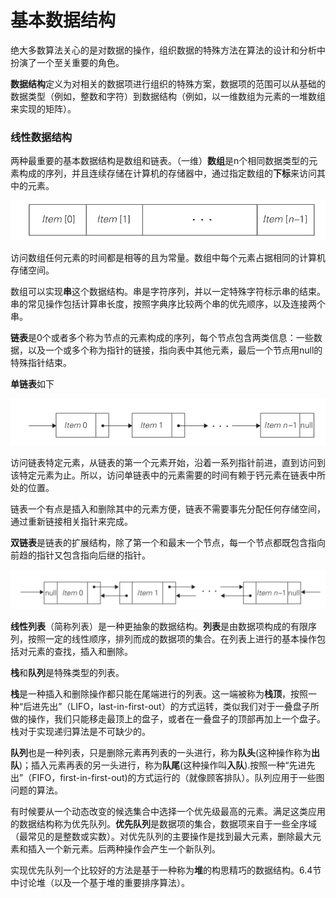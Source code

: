 基本数据结构
===========

绝大多数算法关心的是对数据的操作，组织数据的特殊方法在算法的设计和分析中扮演了一个至关重要的角色。

**数据结构**定义为对相关的数据项进行组织的特殊方案，数据项的范围可以从基础的数据类型（例如，整数和字符）到数据结构（例如，以一维数组为元素的一堆数组来实现的矩阵）。

### 线性数据结构

两种最重要的基本数据结构是数组和链表。（一维）**数组**是n个相同数据类型的元素构成的序列，并且连续存储在计算机的存储器中，通过指定数组的**下标**来访问其中的元素。

![](https://github.com/arcticlion/reading-lists/blob/master/Introduction%20to%20the%20Design%20and%20Analysis%20of%20Algorithms/01%20Introduction/屏幕截图%202014-11-20%2011.49.41.png)

访问数组任何元素的时间都是相等的且为常量。数组中每个元素占据相同的计算机存储空间。

数组可以实现**串**这个数据结构。串是字符序列，并以一定特殊字符标示串的结束。串的常见操作包括计算串长度，按照字典序比较两个串的优先顺序，以及连接两个串。

**链表**是0个或者多个称为节点的元素构成的序列，每个节点包含两类信息：一些数据，以及一个或多个称为指针的链接，指向表中其他元素，最后一个节点用null的特殊指针结束。

**单链表**如下

![](https://github.com/arcticlion/reading-lists/blob/master/Introduction%20to%20the%20Design%20and%20Analysis%20of%20Algorithms/01%20Introduction/屏幕截图%202014-11-20%2014.42.46.png)

访问链表特定元素，从链表的第一个元素开始，沿着一系列指针前进，直到访问到该特定元素为止。所以，访问单链表中的元素需要的时间有赖于钙元素在链表中所处的位置。

链表一个有点是插入和删除其中的元素方便，链表不需要事先分配任何存储空间，通过重新链接相关指针来完成。

**双链表**是链表的扩展结构，除了第一个和最末一个节点，每一个节点都既包含指向前趋的指针又包含指向后继的指针。

![](https://github.com/arcticlion/reading-lists/blob/master/Introduction%20to%20the%20Design%20and%20Analysis%20of%20Algorithms/01%20Introduction/屏幕截图%202014-11-20%2014.42.51.png)

**线性列表**（简称列表）是一种更抽象的数据结构。**列表**是由数据项构成的有限序列，按照一定的线性顺序，排列而成的数据项的集合。在列表上进行的基本操作包括对元素的查找，插入和删除。

**栈**和**队列**是特殊类型的列表。

**栈**是一种插入和删除操作都只能在尾端进行的列表。这一端被称为**栈顶**，按照一种“后进先出”（LIFO，last-in-first-out）的方式运转，类似我们对于一叠盘子所做的操作，我们只能移走最顶上的盘子，或者在一叠盘子的顶部再加上一个盘子。栈对于实现递归算法是不可缺少的。

**队列**也是一种列表，只是删除元素再列表的一头进行，称为**队头**(这种操作称为**出队**)；插入元素再表的另一头进行，称为**队尾**(这种操作叫**入队**).按照一种“先进先出”（FIFO，first-in-first-out)的方式运行的（就像顾客排队）。队列应用于一些图问题的算法。

有时候要从一个动态改变的候选集合中选择一个优先级最高的元素。满足这类应用的数据结构称为优先队列。**优先队列**是数据项的集合，数据项来自于一些全序域（最常见的是整数或实数）。对优先队列的主要操作是找到最大元素，删除最大元素和插入一个新元素。后两种操作会产生一个新队列。

实现优先队列一个比较好的方法是基于一种称为**堆**的构思精巧的数据结构。6.4节中讨论堆（以及一个基于堆的重要排序算法）。

